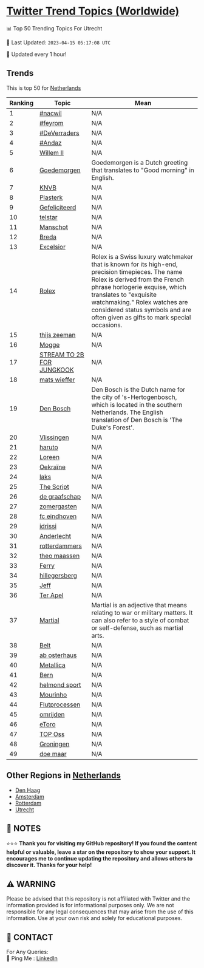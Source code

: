 [Twitter Trend Topics (Worldwide)](https://github.com/ErcinDedeoglu/Twitter-Trend-Topics)
==========


📊 Top 50 Trending Topics For Utrecht

📆 Last Updated: `2023-04-15 05:17:08 UTC`

🔧 Updated every 1 hour!


## Trends

This is top 50 for [Netherlands](</Netherlands>)

| Ranking | Topic | Mean |
| ------- | ------------ | ------------ |
| 1 | [#nacwil](http://twitter.com/search?q=%23nacwil) | N/A |
| 2 | [#feyrom](http://twitter.com/search?q=%23feyrom) | N/A |
| 3 | [#DeVerraders](http://twitter.com/search?q=%23DeVerraders) | N/A |
| 4 | [#Andaz](http://twitter.com/search?q=%23Andaz) | N/A |
| 5 | [Willem II](http://twitter.com/search?q=Willem+II) | N/A |
| 6 | [Goedemorgen](http://twitter.com/search?q=Goedemorgen) | Goedemorgen is a Dutch greeting that translates to "Good morning" in English. |
| 7 | [KNVB](http://twitter.com/search?q=KNVB) | N/A |
| 8 | [Plasterk](http://twitter.com/search?q=Plasterk) | N/A |
| 9 | [Gefeliciteerd](http://twitter.com/search?q=Gefeliciteerd) | N/A |
| 10 | [telstar](http://twitter.com/search?q=telstar) | N/A |
| 11 | [Manschot](http://twitter.com/search?q=Manschot) | N/A |
| 12 | [Breda](http://twitter.com/search?q=Breda) | N/A |
| 13 | [Excelsior](http://twitter.com/search?q=Excelsior) | N/A |
| 14 | [Rolex](http://twitter.com/search?q=Rolex) | Rolex is a Swiss luxury watchmaker that is known for its high-end, precision timepieces. The name Rolex is derived from the French phrase horlogerie exquise, which translates to "exquisite watchmaking." Rolex watches are considered status symbols and are often given as gifts to mark special occasions. |
| 15 | [thijs zeeman](http://twitter.com/search?q=thijs+zeeman) | N/A |
| 16 | [Mogge](http://twitter.com/search?q=Mogge) | N/A |
| 17 | [STREAM TO 2B FOR JUNGKOOK](http://twitter.com/search?q=STREAM+TO+2B+FOR+JUNGKOOK) | N/A |
| 18 | [mats wieffer](http://twitter.com/search?q=mats+wieffer) | N/A |
| 19 | [Den Bosch](http://twitter.com/search?q=Den+Bosch) | Den Bosch is the Dutch name for the city of 's-Hertogenbosch, which is located in the southern Netherlands. The English translation of Den Bosch is 'The Duke's Forest'. |
| 20 | [Vlissingen](http://twitter.com/search?q=Vlissingen) | N/A |
| 21 | [haruto](http://twitter.com/search?q=haruto) | N/A |
| 22 | [Loreen](http://twitter.com/search?q=Loreen) | N/A |
| 23 | [Oekraïne](http://twitter.com/search?q=Oekra%c3%afne) | N/A |
| 24 | [laks](http://twitter.com/search?q=laks) | N/A |
| 25 | [The Script](http://twitter.com/search?q=The+Script) | N/A |
| 26 | [de graafschap](http://twitter.com/search?q=de+graafschap) | N/A |
| 27 | [zomergasten](http://twitter.com/search?q=zomergasten) | N/A |
| 28 | [fc eindhoven](http://twitter.com/search?q=fc+eindhoven) | N/A |
| 29 | [idrissi](http://twitter.com/search?q=idrissi) | N/A |
| 30 | [Anderlecht](http://twitter.com/search?q=Anderlecht) | N/A |
| 31 | [rotterdammers](http://twitter.com/search?q=rotterdammers) | N/A |
| 32 | [theo maassen](http://twitter.com/search?q=theo+maassen) | N/A |
| 33 | [Ferry](http://twitter.com/search?q=Ferry) | N/A |
| 34 | [hillegersberg](http://twitter.com/search?q=hillegersberg) | N/A |
| 35 | [Jeff](http://twitter.com/search?q=Jeff) | N/A |
| 36 | [Ter Apel](http://twitter.com/search?q=Ter+Apel) | N/A |
| 37 | [Martial](http://twitter.com/search?q=Martial) | Martial is an adjective that means relating to war or military matters. It can also refer to a style of combat or self-defense, such as martial arts. |
| 38 | [Belt](http://twitter.com/search?q=Belt) | N/A |
| 39 | [ab osterhaus](http://twitter.com/search?q=ab+osterhaus) | N/A |
| 40 | [Metallica](http://twitter.com/search?q=Metallica) | N/A |
| 41 | [Bern](http://twitter.com/search?q=Bern) | N/A |
| 42 | [helmond sport](http://twitter.com/search?q=helmond+sport) | N/A |
| 43 | [Mourinho](http://twitter.com/search?q=Mourinho) | N/A |
| 44 | [Flutprocessen](http://twitter.com/search?q=Flutprocessen) | N/A |
| 45 | [omrijden](http://twitter.com/search?q=omrijden) | N/A |
| 46 | [eToro](http://twitter.com/search?q=eToro) | N/A |
| 47 | [TOP Oss](http://twitter.com/search?q=TOP+Oss) | N/A |
| 48 | [Groningen](http://twitter.com/search?q=Groningen) | N/A |
| 49 | [doe maar](http://twitter.com/search?q=doe+maar) | N/A |



## Other Regions in [Netherlands](</Netherlands>)

* [Den Haag](</Netherlands/Den Haag.md>)
* [Amsterdam](</Netherlands/Amsterdam.md>)
* [Rotterdam](</Netherlands/Rotterdam.md>)
* [Utrecht](</Netherlands/Utrecht.md>)



## 📝 NOTES

⭐⭐⭐ **Thank you for visiting my GitHub repository! If you found the content helpful or valuable, leave a star on the repository to show your support. It encourages me to continue updating the repository and allows others to discover it. Thanks for your help!**


## ⚠️ WARNING

Please be advised that this repository is not affiliated with Twitter and the information provided is for informational purposes only. We are not responsible for any legal consequences that may arise from the use of this information. Use at your own risk and solely for educational purposes.


## 📨 CONTACT

 For Any Queries:  
            🏓 Ping Me : [LinkedIn](https://www.linkedin.com/in/ercindedeoglu/)
